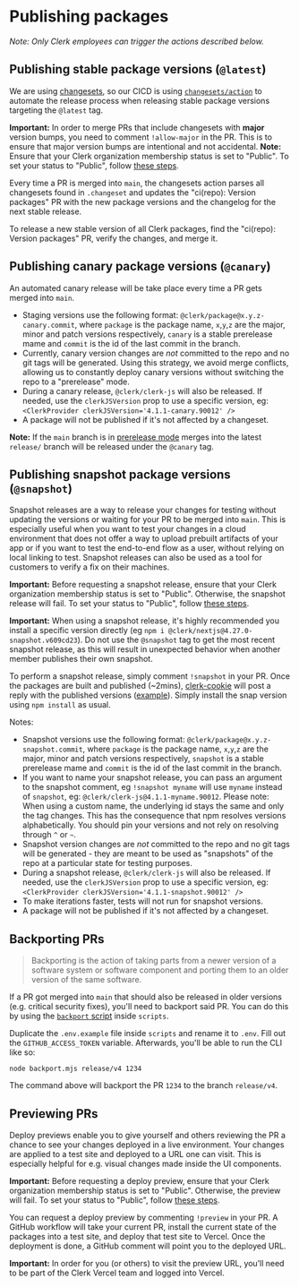 # Publishing packages

_Note: Only Clerk employees can trigger the actions described below._

## Publishing stable package versions (`@latest`)

We are using [changesets](https://github.com/changesets/changesets), so our CICD is using [`changesets/action`](https://github.com/changesets/action) to automate the release process when releasing stable package versions targeting the `@latest` tag.

**Important:** In order to merge PRs that include changesets with **major** version bumps, you need to comment `!allow-major` in the PR. This is to ensure that major version bumps are intentional and not accidental. **Note:** Ensure that your Clerk organization membership status is set to "Public". To set your status to "Public", follow [these steps](https://docs.github.com/en/account-and-profile/setting-up-and-managing-your-personal-account-on-github/managing-your-membership-in-organizations/publicizing-or-hiding-organization-membership).

Every time a PR is merged into `main`, the changesets action parses all changesets found in `.changeset` and updates the "ci(repo): Version packages" PR with the new package versions and the changelog for the next stable release.

To release a new stable version of all Clerk packages, find the "ci(repo): Version packages" PR, verify the changes, and merge it.

## Publishing canary package versions (`@canary`)

An automated canary release will be take place every time a PR gets merged into `main`.

- Staging versions use the following format: `@clerk/package@x.y.z-canary.commit`, where `package` is the package name, `x`,`y`,`z` are the major, minor and patch versions respectively, `canary` is a stable prerelease mame and `commit` is the id of the last commit in the branch.
- Currently, canary version changes are _not_ committed to the repo and no git tags will be generated. Using this strategy, we avoid merge conflicts, allowing us to constantly deploy canary versions without switching the repo to a "prerelease" mode.
- During a canary release, `@clerk/clerk-js` will also be released. If needed, use the `clerkJSVersion` prop to use a specific version, eg: `<ClerkProvider clerkJSVersion='4.1.1-canary.90012' />`
- A package will not be published if it's not affected by a changeset.

**Note:** If the `main` branch is in [prerelease mode](https://github.com/changesets/changesets/blob/main/docs/prereleases.md) merges into the latest `release/` branch will be released under the `@canary` tag.

## Publishing snapshot package versions (`@snapshot`)

Snapshot releases are a way to release your changes for testing without updating the versions or waiting for your PR to be merged into `main`. This is especially useful when you want to test your changes in a cloud environment that does not offer a way to upload prebuilt artifacts of your app or if you want to test the end-to-end flow as a user, without relying on local linking to test. Snapshot releases can also be used as a tool for customers to verify a fix on their machines.

**Important:** Before requesting a snapshot release, ensure that your Clerk organization membership status is set to "Public". Otherwise, the snapshot release will fail. To set your status to "Public", follow [these steps](https://docs.github.com/en/account-and-profile/setting-up-and-managing-your-personal-account-on-github/managing-your-membership-in-organizations/publicizing-or-hiding-organization-membership).

**Important:** When using a snapshot release, it's highly recommended you install a specific version directly (eg `npm i @clerk/nextjs@4.27.0-snapshot.v609cd23`). Do not use the `@snapshot` tag to get the most recent snapshot release, as this will result in unexpected behavior when another member publishes their own snapshot.

To perform a snapshot release, simply comment `!snapshot` in your PR. Once the packages are built and published (~2mins), [clerk-cookie](https://github.com/clerk-cookie) will post a reply with the published versions ([example](https://github.com/clerk/javascript/pull/1329#issuecomment-1586970784)). Simply install the snap version using `npm install` as usual.

Notes:

- Snapshot versions use the following format: `@clerk/package@x.y.z-snapshot.commit`, where `package` is the package name, `x`,`y`,`z` are the major, minor and patch versions respectively, `snapshot` is a stable prerelease mame and `commit` is the id of the last commit in the branch.
- If you want to name your snapshot release, you can pass an argument to the snapshot comment, eg `!snapshot myname` will use `myname` instead of `snapshot`, eg: `@clerk/clerk-js@4.1.1-myname.90012`. Please note: When using a custom name, the underlying id stays the same and only the tag changes. This has the consequence that npm resolves versions alphabetically. You should pin your versions and not rely on resolving through `^` or `~`.
- Snapshot version changes are _not_ committed to the repo and no git tags will be generated - they are meant to be used as "snapshots" of the repo at a particular state for testing purposes.
- During a snapshot release, `@clerk/clerk-js` will also be released. If needed, use the `clerkJSVersion` prop to use a specific version, eg: `<ClerkProvider clerkJSVersion='4.1.1-snapshot.90012' />`
- To make iterations faster, tests will not run for snapshot versions.
- A package will not be published if it's not affected by a changeset.

## Backporting PRs

> Backporting is the action of taking parts from a newer version of a software system or software component and porting them to an older version of the same software.

If a PR got merged into `main` that should also be released in older versions (e.g. critical security fixes), you'll need to backport said PR. You can do this by using the [`backport` script](https://github.com/clerk/javascript/blob/main/scripts/backport.mjs) inside `scripts`.

Duplicate the `.env.example` file inside `scripts` and rename it to `.env`. Fill out the `GITHUB_ACCESS_TOKEN` variable. Afterwards, you'll be able to run the CLI like so:

```shell
node backport.mjs release/v4 1234
```

The command above will backport the PR `1234` to the branch `release/v4`.

## Previewing PRs

Deploy previews enable you to give yourself and others reviewing the PR a chance to see your changes deployed in a live environment. Your changes are applied to a test site and deployed to a URL one can visit. This is especially helpful for e.g. visual changes made inside the UI components.

**Important:** Before requesting a deploy preview, ensure that your Clerk organization membership status is set to "Public". Otherwise, the preview will fail. To set your status to "Public", follow [these steps](https://docs.github.com/en/account-and-profile/setting-up-and-managing-your-personal-account-on-github/managing-your-membership-in-organizations/publicizing-or-hiding-organization-membership).

You can request a deploy preview by commenting `!preview` in your PR. A GitHub workflow will take your current PR, install the current state of the packages into a test site, and deploy that test site to Vercel. Once the deployment is done, a GitHub comment will point you to the deployed URL.

**Important:** In order for you (or others) to visit the preview URL, you’ll need to be part of the Clerk Vercel team and logged into Vercel.
